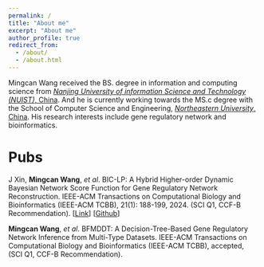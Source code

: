 ```yaml
---
permalink: /
title: "About me"
excerpt: "About me"
author_profile: true
redirect_from: 
  - /about/
  - /about.html
---
```

Mingcan Wang received the BS. degree in information and computing science from [*Nanjing University of information Science and Technology (NUIST)*, China](https://en.nuist.edu.cn/main.htm). And he is currently working towards the MS.c degree with the School of Computer Science and Engineering, [*Northeastern University*, China](https://english.neu.edu.cn/). His research interests include gene regulatory network and bioinformatics. 

Pubs
======
J Xin, **Mingcan Wang**, *et al*. BIC-LP: A Hybrid Higher-order Dynamic Bayesian Network Score Function for Gene Regulatory Network Reconstruction. IEEE-ACM Transactions on Computational Biology and Bioinformatics (IEEE-ACM TCBB), 21(1): 188-199, 2024. (SCI Q1, CCF-B Recommendation). [[Link](https://ieeexplore.ieee.org/document/10368359)] [[Github](https://github.com/mcwang-neu/BIC-LP#:~:text=BIC-LP%20is%20a%20hybrid%20dynamic%20Bayesian%20network%20score,challenges%20for%20the%20reverse%20engineering%20of%20GRN%20reconstruction.)]

**Mingcan Wang**, *et al*. BFMDDT: A Decision-Tree-Based Gene Regulatory Network Inference from Multi-Type Datasets. IEEE-ACM Transactions on Computational Biology and Bioinformatics (IEEE-ACM TCBB), accepted,   (SCI Q1, CCF-B Recommendation). 


